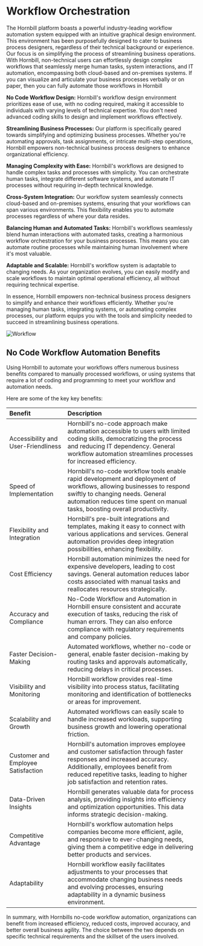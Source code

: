 # Workflow Orchestration

The Hornbill platform boasts a powerful industry-leading workflow automation system equipped with an intuitive graphical design environment. This environment has been purposefully designed to cater to business process designers, regardless of their technical background or experience. Our focus is on simplifying the process of streamlining business operations. With Hornbill, non-technical users can effortlessly design complex workflows that seamlessly merge human tasks, system interactions, and IT automation, encompassing both cloud-based and on-premises systems.  If you can visualize and articulate your business processes verbally or on paper, then you can fully automate those workflows in Hornbill

__No Code Workflow Design:__ Hornbill's workflow design environment prioritizes ease of use, with no coding required, making it accessible to individuals with varying levels of technical expertise. You don't need advanced coding skills to design and implement workflows effectively.

__Streamlining Business Processes:__ Our platform is specifically geared towards simplifying and optimizing business processes. Whether you're automating approvals, task assignments, or intricate multi-step operations, Hornbill empowers non-technical business process designers to enhance organizational efficiency.

__Managing Complexity with Ease:__ Hornbill's workflows are designed to handle complex tasks and processes with simplicity. You can orchestrate human tasks, integrate different software systems, and automate IT processes without requiring in-depth technical knowledge.

__Cross-System Integration:__ Our workflow system seamlessly connects cloud-based and on-premises systems, ensuring that your workflows can span various environments. This flexibility enables you to automate processes regardless of where your data resides.

__Balancing Human and Automated Tasks:__ Hornbill's workflows seamlessly blend human interactions with automated tasks, creating a harmonious workflow orchestration for your business processes. This means you can automate routine processes while maintaining human involvement where it's most valuable.

__Adaptable and Scalable:__ Hornbill's workflow system is adaptable to changing needs. As your organization evolves, you can easily modify and scale workflows to maintain optimal operational efficiency, all without requiring technical expertise.

In essence, Hornbill empowers non-technical business process designers to simplify and enhance their workflows efficiently. Whether you're managing human tasks, integrating systems, or automating complex processes, our platform equips you with the tools and simplicity needed to succeed in streamlining business operations.

![Workflow](/_books/esp-fundamentals/core-capabilities/images/workflow.png)


## No Code Workflow Automation Benefits

Using Hornbill to automate your workflows offers numerous business benefits compared to manually processed workflows, or using systems that require a lot of coding and programming to meet your workflow and automation needs. 

Here are some of the key key benefits:

|Benefit|Description|
|:--|:--|
|Accessibility and User-Friendliness|Hornbill's no-code approach make automation accessible to users with limited coding skills, democratizing the process and reducing IT dependency. General workflow automation streamlines processes for increased efficiency.|
|Speed of Implementation|Hornbill's no-code workflow tools enable rapid development and deployment of workflows, allowing businesses to respond swiftly to changing needs. General automation reduces time spent on manual tasks, boosting overall productivity.|
|Flexibility and Integration|Hornbill's pre-built integrations and templates, making it easy to connect with various applications and services. General automation provides deep integration possibilities, enhancing flexibility.|
|Cost Efficiency|Hornbill automation minimizes the need for expensive developers, leading to cost savings. General automation reduces labor costs associated with manual tasks and reallocates resources strategically.|
|Accuracy and Compliance|No-Code Workflow and Automation in Hornbill ensure consistent and accurate execution of tasks, reducing the risk of human errors. They can also enforce compliance with regulatory requirements and company policies.|
|Faster Decision-Making|Automated workflows, whether no-code or general, enable faster decision-making by routing tasks and approvals automatically, reducing delays in critical processes.|
|Visibility and Monitoring|Hornbill workflow provides real-time visibility into process status, facilitating monitoring and identification of bottlenecks or areas for improvement.|
|Scalability and Growth|Automated workflows can easily scale to handle increased workloads, supporting business growth and lowering operational friction.|
|Customer and Employee Satisfaction|Hornbill's automation improves employee and customer satisfaction through faster responses and increased accuracy. Additionally, employees benefit from reduced repetitive tasks, leading to higher job satisfaction and retention rates.|
|Data-Driven Insights|Hornbill generates valuable data for process analysis, providing insights into efficiency and optimization opportunities. This data informs strategic decision-making.|
|Competitive Advantage|Hornbill's workflow automation helps companies become more efficient, agile, and responsive to ever-changing needs, giving them a competitive edge in delivering better products and services.|
|Adaptability|Hornbill workflow easily facilitates adjustments to your processes that accommodate changing business needs and evolving processes, ensuring adaptability in a dynamic business environment.|

In summary, with Hornbills no-code workflow automation, organizations can benefit from increased efficiency, reduced costs, improved accuracy, and better overall business agility. The choice between the two depends on specific technical requirements and the skillset of the users involved.

